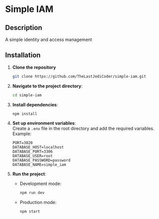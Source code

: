 # Simple IAM

## Description

A simple identity and access management

## Installation

1. **Clone the repository**

   ```bash
   git clone https://github.com/TheLastJediCoder/simple-iam.git
   ```

2. **Navigate to the project directory**:

   ```bash
   cd simple-iam
   ```

3. **Install dependencies**:

   ```bash
   npm install
   ```

4. **Set up environment variables**:  
   Create a `.env` file in the root directory and add the required variables. Example:

   ```text
   PORT=3020
   DATABASE_HOST=localhost
   DATABASE_PORT=3306
   DATABASE_USER=root
   DATABASE_PASSWORD=password
   DATABASE_NAME=simple_iam
   ```

5. **Run the project**:
   - Development mode:

     ```bash
     npm run dev
     ```

   - Production mode:

     ```bash
     npm start
     ```
